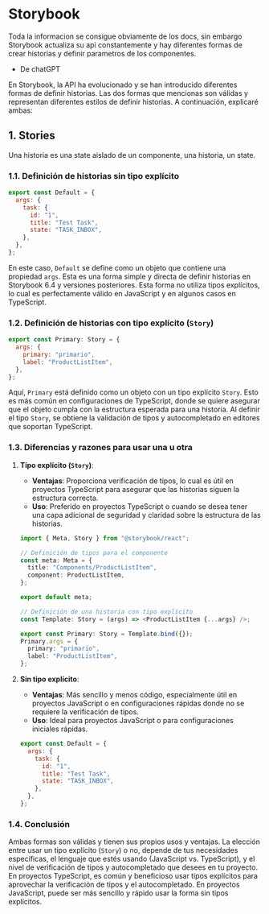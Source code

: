 # Storybook

Toda la informacion se consigue obviamente de los docs, sin embargo Storybook actualiza su api constantemente y hay diferentes formas de crear historias y definir parametros de los componentes.

- De chatGPT

En Storybook, la API ha evolucionado y se han introducido diferentes formas de definir historias. Las dos formas que mencionas son válidas y representan diferentes estilos de definir historias. A continuación, explicaré ambas:

## 1. Stories

Una historia es una state aislado de un componente, una historia, un state.

### 1.1. Definición de historias sin tipo explícito

```javascript
export const Default = {
  args: {
    task: {
      id: "1",
      title: "Test Task",
      state: "TASK_INBOX",
    },
  },
};
```

En este caso, `Default` se define como un objeto que contiene una propiedad `args`. Esta es una forma simple y directa de definir historias en Storybook 6.4 y versiones posteriores. Esta forma no utiliza tipos explícitos, lo cual es perfectamente válido en JavaScript y en algunos casos en TypeScript.

### 1.2. Definición de historias con tipo explícito (`Story`)

```javascript
export const Primary: Story = {
  args: {
    primary: "primario",
    label: "ProductListItem",
  },
};
```

Aquí, `Primary` está definido como un objeto con un tipo explícito `Story`. Esto es más común en configuraciones de TypeScript, donde se quiere asegurar que el objeto cumpla con la estructura esperada para una historia. Al definir el tipo `Story`, se obtiene la validación de tipos y autocompletado en editores que soportan TypeScript.

### 1.3. Diferencias y razones para usar una u otra

1. **Tipo explícito (`Story`)**:

   - **Ventajas**: Proporciona verificación de tipos, lo cual es útil en proyectos TypeScript para asegurar que las historias siguen la estructura correcta.
   - **Uso**: Preferido en proyectos TypeScript o cuando se desea tener una capa adicional de seguridad y claridad sobre la estructura de las historias.

   ```typescript
   import { Meta, Story } from "@storybook/react";

   // Definición de tipos para el componente
   const meta: Meta = {
     title: "Components/ProductListItem",
     component: ProductListItem,
   };

   export default meta;

   // Definición de una historia con tipo explícito
   const Template: Story = (args) => <ProductListItem {...args} />;

   export const Primary: Story = Template.bind({});
   Primary.args = {
     primary: "primario",
     label: "ProductListItem",
   };
   ```

2. **Sin tipo explícito**:

   - **Ventajas**: Más sencillo y menos código, especialmente útil en proyectos JavaScript o en configuraciones rápidas donde no se requiere la verificación de tipos.
   - **Uso**: Ideal para proyectos JavaScript o para configuraciones iniciales rápidas.

   ```javascript
   export const Default = {
     args: {
       task: {
         id: "1",
         title: "Test Task",
         state: "TASK_INBOX",
       },
     },
   };
   ```

### 1.4. Conclusión

Ambas formas son válidas y tienen sus propios usos y ventajas. La elección entre usar un tipo explícito (`Story`) o no, depende de tus necesidades específicas, el lenguaje que estés usando (JavaScript vs. TypeScript), y el nivel de verificación de tipos y autocompletado que desees en tu proyecto. En proyectos TypeScript, es común y beneficioso usar tipos explícitos para aprovechar la verificación de tipos y el autocompletado. En proyectos JavaScript, puede ser más sencillo y rápido usar la forma sin tipos explícitos.
